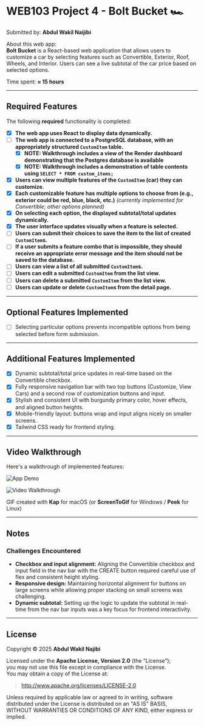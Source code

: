 # WEB103 Project 4 - Bolt Bucket 🏎️

Submitted by: **Abdul Wakil Naijibi**

About this web app:  
**Bolt Bucket** is a React-based web application that allows users to customize a car by selecting features such as Convertible, Exterior, Roof, Wheels, and Interior. Users can see a live subtotal of the car price based on selected options.

Time spent: **≈ 15 hours**

---

## Required Features

The following **required** functionality is completed:

- [x] **The web app uses React to display data dynamically.**
- [ ] **The web app is connected to a PostgreSQL database, with an appropriately structured `CustomItem` table.**
  - [x] **NOTE: Walkthrough includes a view of the Render dashboard demonstrating that the Postgres database is available**
  - [x] **NOTE: Walkthrough includes a demonstration of table contents using `SELECT * FROM custom_items;`**
- [x] **Users can view multiple features of the `CustomItem` (car) they can customize.**
- [x] **Each customizable feature has multiple options to choose from (e.g., exterior could be red, blue, black, etc.)** _(currently implemented for Convertible; other options planned)_
- [x] **On selecting each option, the displayed subtotal/total updates dynamically.**
- [x] **The user interface updates visually when a feature is selected.**
- [ ] **Users can submit their choices to save the item to the list of created `CustomItem`s.**
- [ ] **If a user submits a feature combo that is impossible, they should receive an appropriate error message and the item should not be saved to the database.**
- [ ] **Users can view a list of all submitted `CustomItem`s.**
- [ ] **Users can edit a submitted `CustomItem` from the list view.**
- [ ] **Users can delete a submitted `CustomItem` from the list view.**
- [ ] **Users can update or delete `CustomItem`s from the detail page.**

---

## Optional Features Implemented

- [ ] Selecting particular options prevents incompatible options from being selected before form submission.

---

## Additional Features Implemented

- [x] Dynamic subtotal/total price updates in real-time based on the Convertible checkbox.
- [x] Fully responsive navigation bar with two top buttons (Customize, View Cars) and a second row of customization buttons and input.
- [x] Stylish and consistent UI with burgundy primary color, hover effects, and aligned button heights.
- [x] Mobile-friendly layout: buttons wrap and input aligns nicely on smaller screens.
- [x] Tailwind CSS ready for frontend styling.

---

## Video Walkthrough

Here's a walkthrough of implemented features:

![App Demo](./docs/demo.gif)

<img src='http://i.imgur.com/link/to/your/gif/file.gif' title='Video Walkthrough' width='' alt='Video Walkthrough' />

GIF created with **Kap** for macOS (or **ScreenToGif** for Windows / **Peek** for Linux)

---

## Notes

### Challenges Encountered

- **Checkbox and input alignment:** Aligning the Convertible checkbox and input field in the nav bar with the CREATE button required careful use of flex and consistent height styling.
- **Responsive design:** Maintaining horizontal alignment for buttons on large screens while allowing proper stacking on small screens was challenging.
- **Dynamic subtotal:** Setting up the logic to update the subtotal in real-time from the nav bar inputs was a key focus for frontend interactivity.

---

## License

Copyright © 2025 **Abdul Wakil Najibi**

Licensed under the **Apache License, Version 2.0** (the “License”);  
you may not use this file except in compliance with the License.  
You may obtain a copy of the License at:

> http://www.apache.org/licenses/LICENSE-2.0

Unless required by applicable law or agreed to in writing, software  
distributed under the License is distributed on an "AS IS" BASIS,  
WITHOUT WARRANTIES OR CONDITIONS OF ANY KIND, either express or implied.
